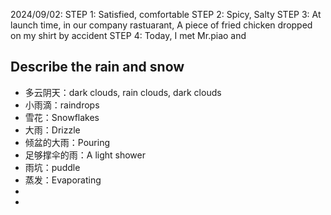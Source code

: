 2024/09/02:
STEP 1: Satisfied, comfortable
STEP 2: Spicy, Salty
STEP 3: At launch time, in our company rastuarant, A piece of fried chicken dropped on my shirt by accident
STEP 4: Today, I met Mr.piao and 

## Describe the rain and snow

- 多云阴天：dark clouds, rain clouds, dark clouds
- 小雨滴：raindrops
- 雪花：Snowflakes
- 大雨：Drizzle
- 倾盆的大雨：Pouring
- 足够撑伞的雨：A light shower
- 雨坑：puddle
- 蒸发：Evaporating
- 
- 